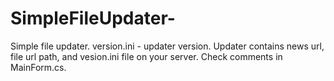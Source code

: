 # SimpleFileUpdater-
Simple file updater. 
version.ini - updater version.
Updater contains news url, file url path, and vesion.ini file on your server. 
Check comments in MainForm.cs.
